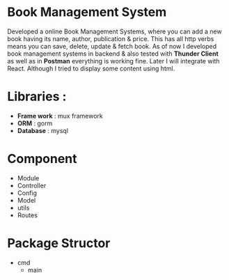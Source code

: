 # Book Management System
Developed a online Book Management Systems, where you can add a new book having its name, author, publication & price. This has all http verbs means you can save, delete, update & fetch book.
As of now I developed book management systems in backend & also tested with **Thunder Client** as well as in **Postman** everything is working fine. Later I will integrate with React.
Although I tried to display some content using html.

# Libraries :
- **Frame work** : mux framework
- **ORM** : gorm
- **Database** : mysql

# Component
- Module
- Controller
- Config
- Model
- utils
- Routes

# Package Structor
- cmd
    - main
